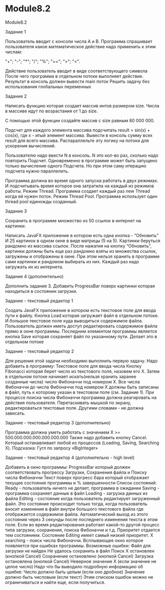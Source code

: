 # Module8.2
Module8.2


Задание 1

Пользователь вводит с консоли числа A и B.
Программа спрашивает пользователя какое математическое действие надо применить к этим числам:

"+"; "-"; "*"; "/"; "%"; "=="; ">"; "<".

Действие пользователь вводит в виде соответствующего символа
После чего программа в отдельном потоке выполняет действие. 
Результат в консоль должен вывести main поток
Решить задачу без использования глобальных переменных



Задание 2

Написать функцию которая создает массив интов размером size. Числа в массиве идут по возрастания от 1 до size.

С помощью этой функции создайте массив с size равным 80 000 000.

Подсчет
для каждого элемента массива подсчитать result = sin(x) + cos(x), где x - итый элемент массива. Вывести в консоль сумму всех result для всего массива. Распараллельте эту логику на потоки для ускорения вычислений.

Пользователю надо ввести N в консоль. N это кол-во раз, сколько надо повторить Подсчет. Одновременно в программе может быть запущено только вычисление одного Подсчета. Но при этом саму итерацию подсчета нужно параллелить.

Программа должна во время одного запуска работать в двух режимах. И подсчитывать время которое она затратила на каждый из режимов работы.
Режим Thread. Программа создает каждый раз new Thread когда ей нужен поток.
Режим Thread Pool. Программа использует один thread pool  единожды созданный.



Задание 3

Сохранить в программе множество из 50 ссылок в интернет на картинки.

Написать JavaFX приложение в котором есть одна кнопка - “Обновить”
И 25 картинок в одном окне в виде матрицы (5 на 5). Картинки беруться рандомно из массива ссылок.
После нажатия на кнопку “Обновить”, картинки должны быть еще раз рандомно взяты из множества ссылок, загружены и отображены в окне. 
При этом нельзя хранить в программе сами картинки и рандомом выбирать из них. Каждый раз надо загружать их из интернета.



Задание 4 (дополнительно)

Дополнить задание 3.
Добавить ProgressBar поверх картинки которая находиться в состоянии загрузки.



Задание - текстовый редактор 1

Создать JavaFX приложение в котором есть текстовое поле для ввода пути к файлу.
Кнопка Load которая загружает файл в отдельном потоке.
И большое текстовое поле куда выводиться содержимое файла.
Пользователь должен иметь доступ редактировать содержимое файла прямо в окне программы.
Последним элементом программы является кнопка Save которая сохраняет файл по указанному пути. Делает это в отдельном потоке



Задание - текстовый редактор 2

Для решения этой задачи необходимо выполнить первую задачу.
Надо добавить в программу:
Текстовое поле для ввода числа
Кнопку Fibonacci которая берет число из текстового поля, назовем его Х.
Затем в отдельном потоке начинает искать(нельзя хранить заранее созданные числа) число Фибоначчи под номером Х.
Все числа Фибоначчи до числа Фибоначчи под номером Х должны быть записаны в файл, путь к которому указан в текстовом поле (см. Задание 1).
При процессе поиска числа Фибоначчи программа должна реагировать на действия пользователя. Перетаскивать мышкой по экрану, редактироваться текстовые поля. Другими словами - не должна зависать.



Задание - текстовый редактор 3 (дополнительно)

Программа должна уметь работать с значением Х >= 500.000.000.000.000.000.000
Также надо добавить кнопку Cancel. Который останавливает любой из процессов (Loading, Saving, Searching X).
Подсказка: Гугл по запросу «BigInteger»



Задание - текстовый редактор 4 (дополнительно - high level)

Добавить в окно программы:
ProgressBar который должен соответствовать прогрессу Загрузки, Сохранения файла и Поиску числа Фибоначчи
Текст поверх прогресс бара который отображает текущее состояние программы и % завершенности
Список состояний:
Ready - пользователь ничего не делает, программа в ожидании
Saving - программа сохраняет данные в файл
Loading - загрузка данных из файла
Editing - состояние когда пользователь редактирует загруженный файл. Это состояние происходит только тогда, когда пользователь вносит изменения в файл внутри большого текстового файла где отображается содержимое файла. Автоматический выход из этого состояния через 3 секунды после последнего изменения текста в этом поле. Если во время редактирования работает какой-то другой процесс типа загрузки, сохранения, поиска Фибоначчи и т.д. Приоритет отдается тем состоянием. Состояние Editing имеет самый низкий приоритет.
X searching - поиск числа Фибоначчи.
Всплывающее окно которое появляется при ошибках программы.
Возможные ошибки:
Файл для загрузки не найден
Не удалось сохранить в файл
Поиск Х остановлен (кнопкой Cancel)
Сохранение остановлено (кнопкой Cancel)
Загрузка остановлена (кнопкой Cancel)
Неверное значение Х (если значение не целое число)
Надо что бы выводило подробную информацию об ошибке:
Число должно быть целым (если оно дробное)
Значение должно быть числовым (если текст)
Этим списком ошибок можно не ограничиваться и найти еще, если получиться. 
